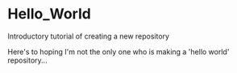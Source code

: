 # Hello_World
Introductory tutorial of creating a new repository

Here's to hoping I'm not the only one who is making a 'hello world' repository...
